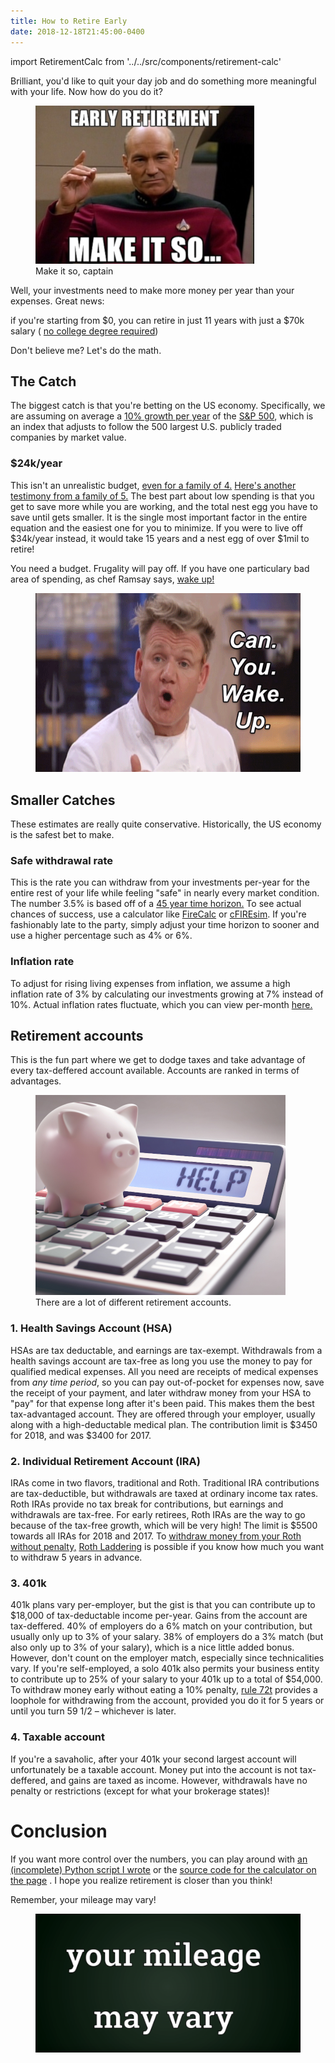 ```yaml
---
title: How to Retire Early
date: 2018-12-18T21:45:00-0400
---
```


import RetirementCalc from '../../src/components/retirement-calc'

Brilliant, you'd like to quit your day job and do something more meaningful with your life.
Now how do you do it?
<figure>
  <img src="retirement-meme.png" alt="Make it so, captain" />
  <figcaption>Make it so, captain</figcaption>
</figure>

Well, your investments need to make more money per year than your expenses. Great news:
<div class="notification is-info">
  if you're starting from $0, you can retire in just 11 years with just a $70k salary (
  <a href="https://www.mrmoneymustache.com/2013/07/25/50-jobs-over-50000-without-a-degree-part-1">no college degree required</a>)
</div>

Don't believe me? Let's do the math.

<RetirementCalc />

## The Catch
The biggest catch is that you're betting on the US economy. Specifically, we are assuming on average a [10% growth per year](https://www.investopedia.com/ask/answers/042415/what-average-annual-return-sp-500.asp)
of the [S&P 500](https://www.tradingview.com/symbols/AMEX-SPY), which is an index that adjusts to follow the
500 largest U.S. publicly traded companies by market value.

### $24k/year
This isn't an unrealistic budget, [even for a family of 4.](https://www.mrmoneymustache.com/2017/05/19/2016-spending)
[Here's another testimony from a family of 5.](https://rootofgood.com/developing-a-retirement-budget)
The best part about low spending is that you get to save more while you are working, and the total nest egg you have to save until gets smaller.
It is the single most important factor in the entire equation and the easiest one for you to minimize. 
If you were to live off $34k/year instead, it would take 15 years and a nest egg of over $1mil to retire!

You need a budget. Frugality will pay off.
If you have one particulary bad area of spending, as chef Ramsay says, [wake up!](https://www.youtube.com/watch?v=BsFeplo_6Pg)
<figure>
  <img src="wake-up.gif" alt="Wake up!" />
</figure>

## Smaller Catches
These estimates are really quite conservative. Historically, the US economy is the safest bet to make.
### Safe withdrawal rate
This is the rate you can withdraw from your investments per-year for the entire rest of your life while feeling "safe"
in nearly every market condition. The number 3.5% is based off of a [45 year time horizon.](https://www.madfientist.com/safe-withdrawal-rate) To see actual chances of success, use a calculator like [FireCalc](https://firecalc.com) or [cFIREsim](<a href="http://cfiresim.com">). If you're fashionably late to the party, simply adjust your time horizon to sooner and use a higher percentage such as 4% or 6%.

### Inflation rate
To adjust for rising living expenses from inflation, we assume a high inflation rate of 3% by calculating our investments growing at 7% instead of 10%.
Actual inflation rates fluctuate, which you can view per-month [here.](https://tradingeconomics.com/united-states/inflation-cpi)

## Retirement accounts
This is the fun part where we get to dodge taxes and take advantage of every tax-deffered account available.
Accounts are ranked in terms of advantages.

<figure>
  <img src="./retirement-number.png" alt="Do maths" />
  <figcaption>There are a lot of different retirement accounts.</figcaption>
</figure>

### 1. Health Savings Account (HSA)
HSAs are tax deductable, and earnings are tax-exempt.
Withdrawals from a health savings account are tax-free as long you use the money to pay for qualified medical expenses.
All you need are receipts of medical expenses from _any time period_, so you can pay out-of-pocket for expenses now, save the receipt of your payment, and later withdraw money from your HSA to "pay" for that expense long after it's been paid.
This makes them the best tax-advantaged account.
They are offered through your employer, usually along with a high-deductable medical plan.
The contribution limit is $3450 for 2018, and was $3400 for 2017.

### 2. Individual Retirement Account (IRA)
IRAs come in two flavors, traditional and Roth.
Traditional IRA contributions are tax-deductible, but withdrawals are taxed at ordinary income tax rates.
Roth IRAs provide no tax break for contributions, but earnings and withdrawals are tax-free.
For early retirees, Roth IRAs are the way to go because of the tax-free growth, which will be very high!
The limit is $5500 towards all IRAs for 2018 and 2017.
To [withdraw money from your Roth without penalty,](https://www.madfientist.com/traditional-ira-vs-roth-ira) [Roth Laddering](https://rootofgood.com/roth-ira-conversion-ladder-early-retirement) is possible if you know how much you want to withdraw 5 years in advance.
  
### 3. 401k
401k plans vary per-employer, but the gist is that you can contribute up to $18,000 of tax-deductable income per-year.
Gains from the account are tax-deffered.
40% of employers do a 6% match on your contribution, but usually only up to 3% of your salary.
38% of employers do a 3% match (but also only up to 3% of your salary), which is a nice little added bonus.
However, don't count on the employer match, especially since technicalities vary.
If you're self-employed, a solo 401k also permits your business entity to contribute up to 25% of your salary to your 401k up to a total of $54,000.
To withdraw money early without eating a 10% penalty, [rule 72t](http://abovethecanopy.us/the-ultimate-guide-to-early-retirement-with-72t-distributions) provides a loophole for withdrawing from the account, provided you do it for 5 years or until you turn 59 1/2 – whichever is later. 

### 4. Taxable account
If you're a savaholic, after your 401k your second largest account will unfortunately be a taxable account.
Money put into the account is not tax-deffered, and gains are taxed as income.
However, withdrawals have no penalty or restrictions (except for what your brokerage states)!

# Conclusion
If you want more control over the numbers, you can play around with [an (incomplete) Python script I wrote](https://gist.github.com/thesmartwon/acab1443532c03f27accc04c254355f1) or the [source code for the calculator on the page]() . I hope you realize retirement is closer than you think!

Remember, your mileage may vary!
<figure>
  <img src="ymmv.png" alt="Wake up!" />
</figure>

<script src="early-retirement.js" />

